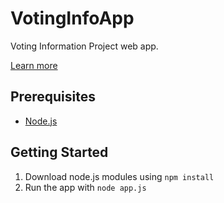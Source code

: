 VotingInfoApp
=============

Voting Information Project web app.  

[Learn more](https://votinginfoproject.org/)

## Prerequisites

* [Node.js](http://nodejs.org)

## Getting Started

1. Download node.js modules using `npm install`
2. Run the app with `node app.js`
